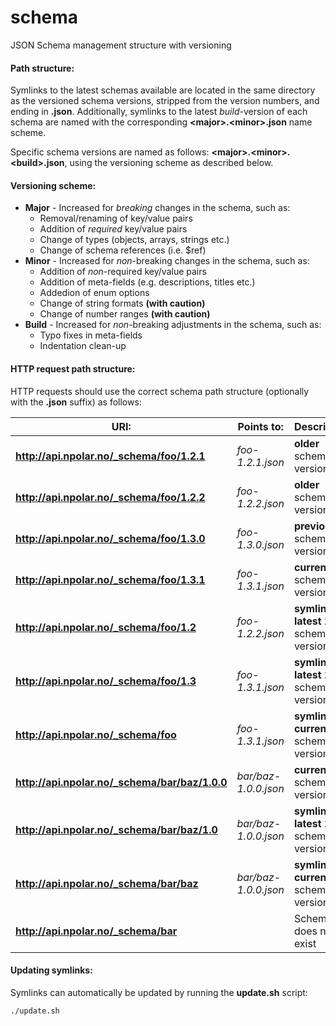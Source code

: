# schema
JSON Schema management structure with versioning

#### Path structure:
Symlinks to the latest schemas available are located in the same directory as the versioned schema versions, stripped from the version numbers, and ending in **.json**. Additionally, symlinks to the latest *build*-version of each schema are named with the corresponding **&lt;major&gt;.&lt;minor&gt;.json** name scheme.

Specific schema versions are named as follows: **&lt;major&gt;.&lt;minor&gt;.&lt;build&gt;.json**, using the versioning scheme as described below.

#### Versioning scheme:
* **Major** - Increased for *breaking* changes in the schema, such as:
  * Removal/renaming of key/value pairs
  * Addition of *required* key/value pairs
  * Change of types (objects, arrays, strings etc.)
  * Change of schema references (i.e. $ref)
* **Minor** - Increased for *non*-breaking changes in the schema, such as:
  * Addition of *non*-required key/value pairs
  * Addition of meta-fields (e.g. descriptions, titles etc.)
  * Addedion of enum options
  * Change of string formats **(with caution)**
  * Change of number ranges **(with caution)**
* **Build** - Increased for *non*-breaking adjustments in the schema, such as:
  * Typo fixes in meta-fields
  * Indentation clean-up
  
#### HTTP request path structure:
HTTP requests should use the correct schema path structure (optionally with the **.json** suffix) as follows:

URI:                                           | Points to:           | Description:
-----------------------------------------------|----------------------|-----------------------------------------------
**http://api.npolar.no/_schema/foo/1.2.1**     | *foo-1.2.1.json*     | **older** schema version
**http://api.npolar.no/_schema/foo/1.2.2**     | *foo-1.2.2.json*     | **older** schema version
**http://api.npolar.no/_schema/foo/1.3.0**     | *foo-1.3.0.json*     | **previous** schema version
**http://api.npolar.no/_schema/foo/1.3.1**     | *foo-1.3.1.json*     | **current** schema version
**http://api.npolar.no/_schema/foo/1.2**       | *foo-1.2.2.json*     | **symlink** to **latest 1.2.x** schema version
**http://api.npolar.no/_schema/foo/1.3**       | *foo-1.3.1.json*     | **symlink** to **latest 1.3.x** schema version
**http://api.npolar.no/_schema/foo**           | *foo-1.3.1.json*     | **symlink** to **current** schema version
**http://api.npolar.no/_schema/bar/baz/1.0.0** | *bar/baz-1.0.0.json* | **current** schema version
**http://api.npolar.no/_schema/bar/baz/1.0**   | *bar/baz-1.0.0.json* | **symlink** to **latest 1.0.x** schema version
**http://api.npolar.no/_schema/bar/baz**       | *bar/baz-1.0.0.json* | **symlink** to **current** schema version
**http://api.npolar.no/_schema/bar**           |                      | Schema does not exist

#### Updating symlinks:
Symlinks can automatically be updated by running the **update.sh** script:
```bash
./update.sh
```
